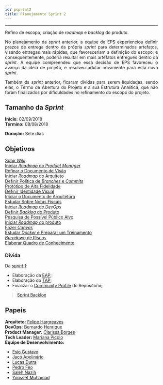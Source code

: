 ```yaml
---
id: psprint2    
title: Planejamento Sprint 2 
---
```


***    


<p align="justify">
Refino de escopo, criação de <i>roadmap</i> e <i>backlog</i> do produto.</p>
<p align="justify">
No planejamento da <i>sprint</i> anterior, a equipe de EPS experienciou definir prazos de entrega dentro da própria <i>sprint</i> para determinados artefatos, visando entregas mais rápidas, que favoreceriam a definição do escopo, e consequentemente, poderia resultar em mais artefatos entregues dentro da <i>sprint</i>. A equipe compreendeu que essa decisão de EPS favoreceu o avanço da ideia de projeto, e resolveu adotar novamente para esta nova <i>sprint</i>.
</p>
<p align="justify">
Também da <i>sprint</i> anterior, ficaram dívidas para serem liquidadas, sendo elas, o Termo de Abertura do Projeto e a sua Estrutura Analítica, que não foram finalizados por dificuldades no refinamento do escopo do projeto.</p>

## Tamanho da _Sprint_      
**Início:** 02/09/2018   
**Término:** 08/08/2018   

**Duração:** Sete dias    


## Objetivos  

[Subir _Wiki_ ](https://github.com/fga-eps-mds/PDF2Knowledge/issues/33)        
[Iniciar _Roadmap_ do _Product Manager_](https://github.com/fga-eps-mds/PDF2Knowledge/issues/34)      
[Refinar o Documento de Visão](https://github.com/fga-eps-mds/PDF2Knowledge/issues/31)       
[Iniciar _Roadmap_ do Arquiteto](https://github.com/fga-eps-mds/PDF2Knowledge/issues/20)      
[Definir Política de _Branches_ e _Commits_](https://github.com/fga-eps-mds/PDF2Knowledge/issues/10)     
[Protótipo de Alta Fidelidade](https://github.com/fga-eps-mds/PDF2Knowledge/issues/23)   
[Definir Identidade Visual](https://github.com/fga-eps-mds/PDF2Knowledge/issues/22)    
[Iniciar o Documento de Arquitetura](https://github.com/fga-eps-mds/PDF2Knowledge/issues/27)    
[Estudar Sobre Notas Fiscais](https://github.com/fga-eps-mds/PDF2Knowledge/issues/32)      
[Iniciar _Roadmap_ do _DevOps_](https://github.com/fga-eps-mds/PDF2Knowledge/issues/35)    
[Definir _Backlog_ do Produto](https://github.com/fga-eps-mds/PDF2Knowledge/issues/36)    
[Pesquisa de Possível Público Alvo](https://github.com/fga-eps-mds/PDF2Knowledge/issues/37)    
[Iniciar _Roadmap_ do produto](https://github.com/fga-eps-mds/PDF2Knowledge/issues/8)    
[Fazer _Canvas_](https://github.com/fga-eps-mds/PDF2Knowledge/issues/38)    
[Estudar _Docker_ e Preparar um Treinamento](https://github.com/fga-eps-mds/PDF2Knowledge/issues/39)   
[_Burndown_ de Riscos](https://github.com/fga-eps-mds/PDF2Knowledge/issues/9)   
[Elaborar Quadro de Conhecimento](https://github.com/fga-eps-mds/PDF2Knowledge/issues/40)

### Dívida   

Da [_sprint 1_](Sprint-1.md):  
- Elaboração da [EAP](https://github.com/fga-eps-mds/PDF2Knowledge/issues/11);
- Elaboração do [TAP](https://github.com/fga-eps-mds/PDF2Knowledge/issues/12);
- Finalizar o [Community Profile](https://github.com/fga-eps-mds/PDF2Knowledge/issues/15) do Repositório;


> [Sprint Backlog](https://github.com/fga-eps-mds/PDF2Knowledge/milestone/3)  

## Papeis

**Arquiteto:** [Felipe Hargreaves](https://github.com/Hargre)   
**DevOps:** [Bernardo Henrique](https://github.com/bernardohrl)  
**Product Manager:** [Clarissa Borges](https://github.com/clarissalimab)    
**Tech Leader:** [Mariana Pícolo](https://github.com/MarianaPicolo)   
**Equipe de Desenvolvimento:** 
- [Esio Gustavo](https://github.com/EsioFreitas)   
- [Jacó Apolinário](https://github.com/Jacoapolinario)   
- [Lucas Dutra](https://github.com/lucasdutraf)   
- [Pedro Féo](https://github.com/Phe0)   
- [Saleh Nazih](https://github.com/devsalula)
- [Youssef Muhamad](https://github.com/youssef-md)   